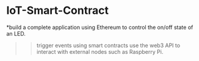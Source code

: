 # IoT-Smart-Contract

*build a complete application using Ethereum to control the on/off state of an LED.
>>trigger events using smart contracts 
>>use the web3 API to interact with external nodes such as Raspberry Pi.
